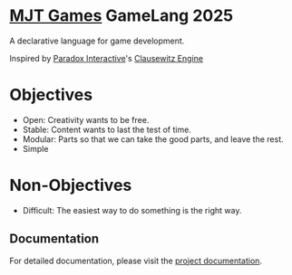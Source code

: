 # [MJT Games](https://github.com/mjt-games) GameLang 2025

A declarative language for game development.

Inspired by [Paradox Interactive](https://www.paradoxinteractive.com)'s [Clausewitz Engine](https://ck2.paradoxwikis.com/Scripting)

# Objectives
- Open: Creativity wants to be free.
- Stable: Content wants to last the test of time.
- Modular: Parts so that we can take the good parts, and leave the rest.
- Simple


# Non-Objectives
- Difficult: The easiest way to do something is the right way.


## Documentation

For detailed documentation, please visit the [project documentation](https://mjt-games.github.io/gamelang-2025/).


